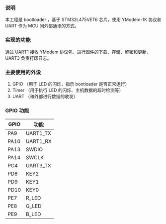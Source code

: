 ### 说明
本工程是 bootloader ，基于 STM32L475VET6 芯片，使用 YModem-1K 协议和 UART 作为 MCU 同外部通讯的方式。

### 实现的功能
通过 UART1 接收 YModem 协议包，进行固件的下载、存储、解密和更新， UART3 负责打印日志。

### 主要使用的外设
1.  GPIO （用于 LED 的闪烁，指示 bootloader 是否正常运行）
2.  Timer （用于执行 LED 的闪烁、主机数据的超时检测等）
3.  UART （和外部进行数据的收发）

### GPIO 功能
| GPIO | 功能     |
|------|----------|
| PA9  | UART1_TX |
| PA10 | UART1_RX |
| PA13 | SWDIO    |
| PA14 | SWCLK    |
| PC4  | UART3_TX |
| PD8  | KEY2     |
| PD9  | KEY1     |
| PD10 | KEY0     |
| PE7  | R_LED    |
| PE8  | G_LED    |
| PE9  | B_LED    |

